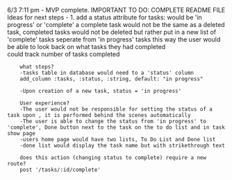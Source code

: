 6/3 7:11 pm -
    MVP complete. 
    IMPORTANT TO DO: COMPLETE README FILE 
    Ideas for next steps - 
     1. add a status attribute for tasks: would be 'in progress' or 'complete' 
        a complete task would not be the same as a deleted task, 
        completed tasks would not be deleted but rather put in a new list of 'complete' tasks seperate from 'in progress' tasks 
        this way the user would be able to look back on what tasks they had completed  
        could track number of tasks completed

        what steps?
        -tasks table in database would need to a 'status' column 
        add_column :tasks, :status, :string, default: "in progress"

        -Upon creation of a new task, status = 'in progress' 

        User experience?
        -The user would not be responsible for setting the status of a task upon , it is performed behind the scenes automatically 
        -The user is able to change the status from 'in progress' to 'complete', Done button next to the task on the to do list and in task show page 
        -users home page would have two lists, To Do List and Done list 
        -done list would display the task name but with strikethrough text 

        does this action (changing status to complete) require a new route? 
        post '/tasks/:id/complete'

